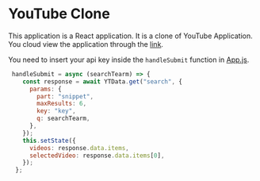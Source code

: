 # YouTube Clone

This application is a React application. It is a clone of YouTube Application. You cloud view the application through the [link]().

You need to insert your api key inside the `handleSubmit` function in [App.js](./src/App.js).

```JavaScript
 handleSubmit = async (searchTearm) => {
    const response = await YTData.get("search", {
      params: {
        part: "snippet",
        maxResults: 6,
        key: "key",
        q: searchTearm,
      },
    });
    this.setState({
      videos: response.data.items,
      selectedVideo: response.data.items[0],
    });
  };
```
